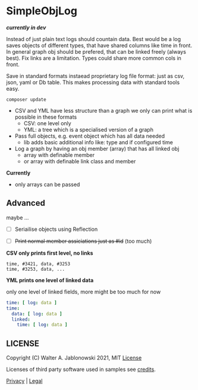 # SimpleObjLog

***currently in dev***

Instead of just plain text logs should countain data. Best would be a log saves objects of different types,
that have shared columns like time in front. In general graph obj should be prefered, that can be linked
freely (always best). Fix links are a limitation. Types could share more common cols in front.

Save in standard formats instaead proprietary log file format: just as csv, json, yaml or Db table. This makes
processing data with standard tools easy.

```
composer update
```

- CSV and YML have less structure than a graph we only can print what is possible in these formats
  - CSV: one level only
  - YML: a tree which is a specialised version of a graph
- Pass full objects, e.g. event object which has all data needed
  - lib adds basic additional info like: type and if configured time
- Log a graph by having an obj member (array) that has all linked obj
  - array with definable member
  - or array with definable link class and member


**Currently**

- only arrays can be passed


## Advanced

maybe ...

- [ ] Seriailise objects using Reflection
- [ ] ~~Print normal member assiciations just as #id~~ (too much)


**CSV only prints first level, no links**

```csv
time, #3421, data, #3253
time, #3253, data, ...
```

**YML prints one level of linked data**

only one level of linked fields, more might be too much for now

```yaml
time: [ log: data ]
time:
  data: [ log: data ]
  linked:
    time: [ log: data ]
```


## LICENSE

Copyright (C) Walter A. Jablonowski 2021, MIT [License](LICENSE)

Licenses of third party software used in samples see [credits](credits.md).

[Privacy](https://walter-a-jablonowski.github.io/privacy.html) | [Legal](https://walter-a-jablonowski.github.io/imprint.html)
